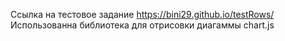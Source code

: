 Ссылка на тестовое задание https://bini29.github.io/testRows/
Использованна библиотека для отрисовки диагаммы chart.js
